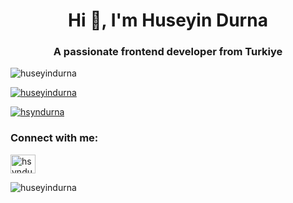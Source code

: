 <h1 align="center">Hi 👋, I'm Huseyin Durna</h1>
<h3 align="center">A passionate frontend developer from Turkiye</h3>

<p align="left"> <img src="https://komarev.com/ghpvc/?username=huseyindurna&label=Profile%20views&color=0e75b6&style=flat" alt="huseyindurna" /> </p>

<p align="left"> <a href="https://github.com/ryo-ma/github-profile-trophy"><img src="https://github-profile-trophy.vercel.app/?username=huseyindurna" alt="huseyindurna" /></a> </p>

<p align="left"> <a href="https://twitter.com/hsyndurna" target="blank"><img src="https://img.shields.io/twitter/follow/hsyndurna?logo=twitter&style=for-the-badge" alt="hsyndurna" /></a> </p>

<h3 align="left">Connect with me:</h3>
<p align="left">
<a href="https://x.com/hsyndurna" target="blank"><img align="center" src="https://raw.githubusercontent.com/rahuldkjain/github-profile-readme-generator/master/src/images/icons/Social/twitter.svg" alt="hsyndurna" height="30" width="40" /></a>
</p>

<p><img align="center" src="https://github-readme-streak-stats.herokuapp.com/?user=huseyindurna&" alt="huseyindurna" /></p>
